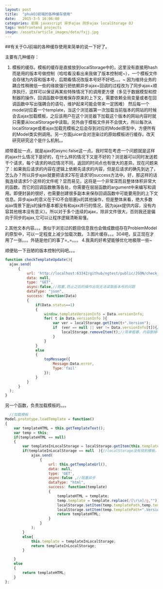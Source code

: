 ```yaml
---
layout: post
title:  "phukOJ前端的各种缓存使用"
date:   2015-3-5 16:06:00
categories: 前端 javascript 异步ajax 同步ajax localStorage OJ
tags: Webfrontend projects
image: /assets/article_images/dota/fxjj.jpg
---
```


##有关于OJ前端的各种缓存使用来简单的说一下好了。

主要有几种缓存：

1. 模板的缓存。模板的缓存是直接放到localStorage中的，这里没有直接用hash而是用的版本号做控制（哈哈看没看出来我做了版本控制呢~），一个模板文件会存储为内容和版本号，后期看情况改版本号好不好吧。。。~
因为维持业务的耦合性稍微低一些的缘故强行把依赖异步ajax+回调的过程改为了同步ajax+顺序执行，这样可以保证再某些特殊情况下的调用更方便（多见于数据模型和控制器的操作，回调函数中很难保存原来的上下文，需要依赖全局变量或者在回调函数中写出强耦合的语句，维护起来可能会带来一定困难）
然后每一个model对应着一个template，当这个浏览器第一次加载当前版本的网站的时候会去ajax加载模板，之后该用户在这个浏览器下加载这个版本的网站内容时就只需要从localStorage中读取。另外由于模板文件并不会很大，所以每次从localStorage或者ajax加载完模板之后会存到对应的Model原型中，方便所有的Model类实例调用。另一方面juicer会对渲染过的原始模板进行缓存。改天研究研究这个是什么机制。。
    
    
顺带着扯一点，就是ajax的async:false这一点。我时常在考虑一个问题就是这样的ajax什么情况下是好的，在什么样的情况下又是不好的？浏览器可以同时发送若干个请求，每个请求的响应情况不同，返回的时间点也有很大的差异。现在问题来了：如果我后请求的内容在逻辑上依赖先请求的内容，但是后请求的确先到达了，怎么办？所以异步ajax就要把请求2写在请求1的success方法中。好，那这样的话我连续请求5个这样的文件呢？显而易见，这将是一个非常深而且整体体积非常大的函数，而它的回调函数散落各处，你需要在层层函数的argument中来编写和调用。即便封装的很好，也需要创建很多副本来保存回调函数中可能要用到的上下文信息。异步ajax的意义在于IO不会阻塞js的其他操作，但是整体来看，绝大多数ajax情景下是js的操作基本都没有和ajax并行的情况，因为ajax提供内容，没有内容其他根本没有意义）。所以对于多个连续的ajax，除非文件很大，否则我还是偏向于同步的ajax,它可以让程序逻辑清晰易懂。
  
2.其他文本内容。。。类似于浏览过的题目信息我也会做成数组存在ProblemModel的原型中，可以一定程度上减少加载次数。
3.图片缓存。。。304吧，反正现在才用了一张。。。外链是他们的事了=_=。。。
4.我真的好希望能够优化地极限一些~
  
顺便贴一下丑陋的版本控制代码吧。。。


  ```javascript
  function checkTemplateUpdate(){
    ajax.send(
        {
            url: 'http://localhost:63342/github/ngtest/public/JSON/check_template_update.json',
            data: null,
            type: "GET",
            async:false,//阻塞,防止之后的操作出现无法读取版本号的问题
            dataType: "json",
            success: function(Data)
            {
                if(Data.status==1)
                {
                    window.templateVersionInfo = Data.versionInfo;
                    for( t in Data.versionInfo ){
                        var ver = localStorage.getItem(t+".Version");
                        if  (ver == null || ver != Data.versionInfo[t]){//版本不一致
                            localStorage.removeItem(t);//简单粗暴，内容删掉~
                        }
                    }
                }
                else
                {
                    topMessage({
                        Message:Data.error,
                        Type:'fail'
                    });
                }
            }
        }
    );
}
```

另一个函数，负责加载模板的。。。


```javascript
  //加载模板
Model.prototype.loadTemplate = function()
{
    var templateHTML = this.getTemplateText();
    var temp = this;
    if(templateHTML == null)
    {
        var templateInLocalStorage = localStorage.getItem(this.templatePath);
        if(templateInLocalStorage == null  ){//localStorage没有找到模板，则ajax请求
            ajax.send(
                {
                    url: this.getTemplateUrl(),
                    data: null,
                    type: 'GET',
                    async:false ,//阻塞异步
                    dataType: "html",
                    success: function(template)
                    {
                        templateHTML = template;
                        temp.template = template.replace(/[\r\n]/g,"");
                        localStorage.setItem(temp.templatePath,temp.template.toString());
                        localStorage.setItem(temp.templatePath+".Version",window.templateVersionInfo[temp.templatePath]);//版本号对齐，这里还是依赖了一个全局变量来传递。。。
                        return templateHTML;
                    }
                }
            );
        }
        else{
            this.template = templateInLocalStorage;
            return templateInLocalStorage;
        }

    }
    else
    {
        return templateHTML;
    }
};
```
